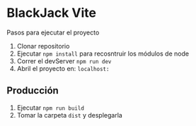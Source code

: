 # BlackJack Vite

Pasos para ejecutar el proyecto
1. Clonar repositorio
2. Ejecutar ```npm install``` para recosntruir los módulos de node
3. Correr el devServer ```npm run dev```
4. Abril el proyecto en: ```localhost:```

## Producción
1. Ejecutar ```npm run build```
2. Tomar la carpeta ```dist``` y desplegarla